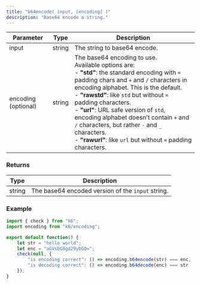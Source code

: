 ```yaml
---
title: "b64encode( input, [encoding] )"
description: "Base64 encode a string."
---
```


| Parameter | Type   | Description                  |
|-----------|--------|------------------------------|
| input     | string | The string to base64 encode. |
| encoding (optional) | string | The base64 encoding to use.<br>Available options are:<br>- **"std"**: the standard encoding with `=` padding chars and `+` and `/` characters in encoding alphabet. This is the default.<br>- **"rawstd"**: like `std` but without `=` padding characters.<br>- **"url"**: URL safe version of `std`, encoding alphabet doesn't contain `+` and `/` characters, but rather `-` and `_` characters.<br>- **"rawurl"**: like `url` but without `=` padding characters. |


### Returns

| Type   | Description                                       |
|--------|---------------------------------------------------|
| string | The base64 encoded version of the `input` string. |


### Example

<div class="code-group" data-props='{"labels": []}'>

```js
import { check } from "k6";
import encoding from "k6/encoding";

export default function() {
    let str = "hello world";
    let enc = "aGVsbG8gd29ybGQ=";
    check(null, {
        "is encoding correct": () => encoding.b64encode(str) === enc,
        "is decoding correct": () => encoding.b64decode(enc) === str
    });
}
```

</div>

